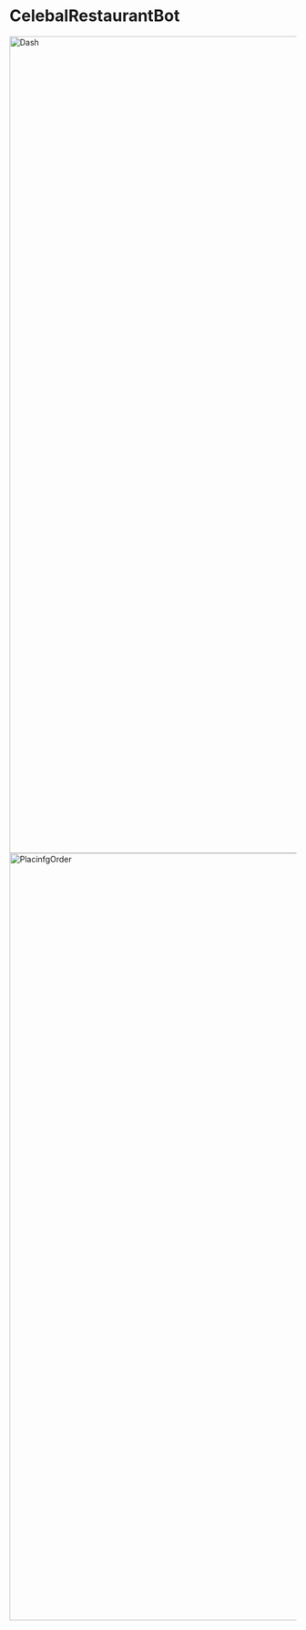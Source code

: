 # CelebalRestaurantBot

<img width="1432" alt="Dash" src="https://github.com/user-attachments/assets/ed05bcb0-ccfa-498a-b403-d3ba65810b15" />
<img width="1345" alt="PlacinfgOrder" src="https://github.com/user-attachments/assets/a3fd0326-b9c1-4565-85b0-2961f242681a" />
